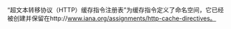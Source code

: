 “超文本转移协议（HTTP）缓存指令注册表”为缓存指令定义了命名空间，它已经被创建并保留在http://www.iana.org/assignments/http-cache-directives。
